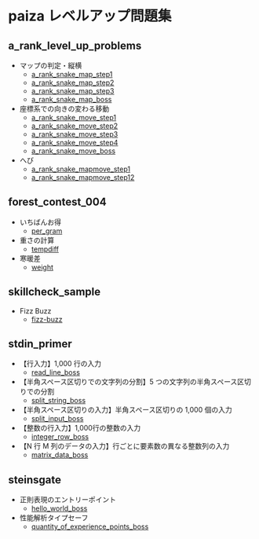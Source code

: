 # paiza レベルアップ問題集

## a_rank_level_up_problems
+ マップの判定・縦横
  + [a_rank_snake_map_step1](https://paiza.jp/works/mondai/a_rank_level_up_problems/a_rank_snake_map_step1)
  + [a_rank_snake_map_step2](https://paiza.jp/works/mondai/a_rank_level_up_problems/a_rank_snake_map_step2)
  + [a_rank_snake_map_step3](https://paiza.jp/works/mondai/a_rank_level_up_problems/a_rank_snake_map_step3)
  + [a_rank_snake_map_boss](https://paiza.jp/works/mondai/a_rank_level_up_problems/a_rank_snake_map_boss)
+ 座標系での向きの変わる移動
  + [a_rank_snake_move_step1](https://paiza.jp/works/mondai/a_rank_level_up_problems/a_rank_snake_move_step1)
  + [a_rank_snake_move_step2](https://paiza.jp/works/mondai/a_rank_level_up_problems/a_rank_snake_move_step2)
  + [a_rank_snake_move_step3](https://paiza.jp/works/mondai/a_rank_level_up_problems/a_rank_snake_move_step3)
  + [a_rank_snake_move_step4](https://paiza.jp/works/mondai/a_rank_level_up_problems/a_rank_snake_move_step4)
  + [a_rank_snake_move_boss](https://paiza.jp/works/mondai/a_rank_level_up_problems/a_rank_snake_move_boss)
+ へび
  + [a_rank_snake_mapmove_step1](https://paiza.jp/works/mondai/a_rank_level_up_problems/a_rank_snake_mapmove_step1)
  + [a_rank_snake_mapmove_step12](https://paiza.jp/works/mondai/a_rank_level_up_problems/a_rank_snake_mapmove_step2)
  
## forest_contest_004
+ いちばんお得
  + [per_gram](https://paiza.jp/works/mondai/forest_contest_004/forest_contest_004__per_gram)
+ 重さの計算
  + [tempdiff](https://paiza.jp/works/mondai/forest_contest_004/forest_contest_004__per_gram)
+ 寒暖差
  + [weight](https://paiza.jp/works/mondai/forest_contest_004/forest_contest_004__per_gram)  

## skillcheck_sample
+ Fizz Buzz
  + [fizz-buzz](https://paiza.jp/works/mondai/skillcheck_sample/fizz-buzz)
  
## stdin_primer
+ 【行入力】1,000 行の入力
  + [read_line_boss](https://paiza.jp/works/mondai/stdin_primer/stdin_primer__read_line_boss)
+ 【半角スペース区切りでの文字列の分割】5 つの文字列の半角スペース区切りでの分割
  + [split_string_boss](https://paiza.jp/works/mondai/stdin_primer/stdin_primer__split_string_boss)
+ 【半角スペース区切りの入力】半角スペース区切りの 1,000 個の入力
  + [split_input_boss](https://paiza.jp/works/mondai/stdin_primer/stdin_primer__split_input_boss)
+ 【整数の行入力】1,000行の整数の入力
  + [integer_row_boss](https://paiza.jp/works/mondai/stdin_primer/stdin_primer__integer_row_boss)
+ 【N 行 M 列のデータの入力】行ごとに要素数の異なる整数列の入力
  + [matrix_data_boss](https://paiza.jp/works/mondai/stdin_primer/stdin_primer__matrix_data_boss)
  
## steinsgate
+ 正則表現のエントリーポイント
  + [hello_world_boss](https://paiza.jp/works/mondai/steinsgate/hello_world_boss)
+ 性能解析タイプセーフ
  + [quantity_of_experience_points_boss](https://paiza.jp/works/mondai/steinsgate/quantity_of_experience_points_boss)
